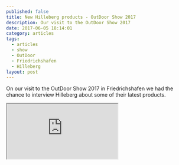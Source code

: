 ```yaml
---
published: false
title: New Hilleberg products - OutDoor Show 2017
description: Our visit to the OutDoor Show 2017
date: 2017-06-05 18:14:01
category: articles
tags:
  - articles
  - show
  - OutDoor
  - Friedrichshafen
  - Hilleberg
layout: post
---
```

On our visit to the OutDoor Show 2017 in Friedrichshafen we had the chance to interview Hilleberg about some of their latest products.

<div class="embed-responsive embed-responsive-16by9">
    <iframe class="embed-responsive-item" src="https://www.youtube.com/embed/SRuUvxdM5XA"></iframe>
</div>
